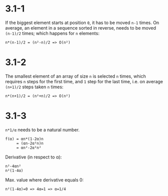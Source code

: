 # 3.1-1

If the biggest element starts at position `0`, it has to be moved `n-1` times.
On average, an element in a sequence sorted in reverse, needs to be moved
`(n-1)/2` times; which happens for `n` elements:

    n*(n-1)/2 = (n²-n)/2 => O(n²)

# 3.1-2

The smallest element of an array of size `n` is selected `n` times, which
requires `n` steps for the first time, and `1` step for the last time, i.e. on
average `(n+1)/2` steps taken `n` times:

    n*(n+1)/2 = (n²+n)/2 => O(n²)

# 3.1-3

`n*1/α` needs to be a natural number.

    f(α) = αn*(1-2α)n
         = (αn-2α²n)n
         = αn²-2α²n²

Derivative (in respect to α):

    n²-4αn²
    n²(1-4α)

Max. value where derivative equals 0:

    n²(1-4α)=0 => 4α=1 => α=1/4
